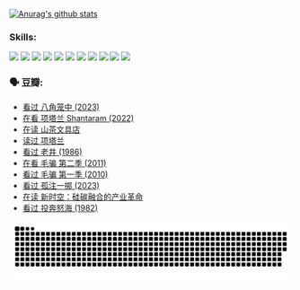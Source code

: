 
[![Anurag's github stats](https://github-readme-stats.vercel.app/api?username=w940853815)](https://github.com/anuraghazra/github-readme-stats)

### Skills:

<code><img height="32" src="https://cdn.jsdelivr.net/npm/simple-icons@v5/icons/python.svg"></code>
<code><img height="32" src="https://cdn.jsdelivr.net/npm/simple-icons@v5/icons/javascript.svg"></code>
<code><img height="32" src="https://cdn.jsdelivr.net/npm/simple-icons@v5/icons/django.svg"></code>
<code><img height="32" src="https://cdn.jsdelivr.net/npm/simple-icons@v5/icons/flask.svg"></code>
<code><img height="32" src="https://cdn.jsdelivr.net/npm/simple-icons@v5/icons/vuetify.svg"></code>
<code><img height="32" src="https://cdn.jsdelivr.net/npm/simple-icons@v5/icons/git.svg"></code>
<code><img height="32" src="https://cdn.jsdelivr.net/npm/simple-icons@v5/icons/docker.svg"></code>
<code><img height="32" src="https://cdn.jsdelivr.net/npm/simple-icons@v5/icons/postgresql.svg"></code>
<code><img height="32" src="https://cdn.jsdelivr.net/npm/simple-icons@v5/icons/elasticsearch.svg"></code>
<code><img height="32" src="https://cdn.jsdelivr.net/npm/simple-icons@v5/icons/macos.svg"></code>
<code><img height="32" src="https://cdn.jsdelivr.net/npm/simple-icons@v5/icons/linux.svg"></code>

### 🗣 豆瓣:

<!-- DOUBAN-ACTIVITIES:START -->
- [看过 八角笼中‎ (2023)](https://www.douban.com/people/136069238/status/4367541707/?_i=94751266)
- [在看 项塔兰 Shantaram‎ (2022)](https://www.douban.com/people/136069238/status/4365497032/?_i=94751266)
- [在读 山茶文具店](https://www.douban.com/people/136069238/status/4364620725/?_i=94751266)
- [读过 项塔兰](https://www.douban.com/people/136069238/status/4364620288/?_i=94751266)
- [看过 老井‎ (1986)](https://www.douban.com/people/136069238/status/4362366672/?_i=94751266)
- [在看 毛骗 第二季‎ (2011)](https://www.douban.com/people/136069238/status/4355752869/?_i=94751266)
- [看过 毛骗 第一季‎ (2010)](https://www.douban.com/people/136069238/status/4355752667/?_i=94751266)
- [看过 孤注一掷‎ (2023)](https://www.douban.com/people/136069238/status/4354774568/?_i=94751266)
- [在读 新时空：硅碳融合的产业革命](https://www.douban.com/people/136069238/status/4348545149/?_i=94751266)
- [看过 投奔怒海‎ (1982)](https://www.douban.com/people/136069238/status/4336696255/?_i=94751266)
<!-- DOUBAN-ACTIVITIES:END -->


![Snake animation](https://raw.githubusercontent.com/w940853815/w940853815/output/github-contribution-grid-snake.svg)

<!--
**w940853815/w940853815** is a ✨ _special_ ✨ repository because its `README.md` (this file) appears on your GitHub profile.

Here are some ideas to get you started:

- 🔭 I’m currently working on ...
- 🌱 I’m currently learning ...
- 👯 I’m looking to collaborate on ...
- 🤔 I’m looking for help with ...
- 💬 Ask me about ...
- 📫 How to reach me: ...
- 😄 Pronouns: ...
- ⚡ Fun fact: ...
-->
